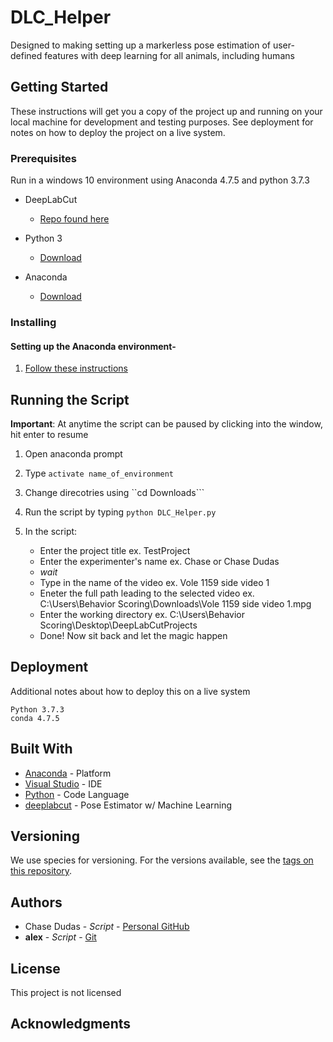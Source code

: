 # DLC_Helper
Designed to making setting up a markerless pose estimation of user-defined features with deep learning for all animals, including humans

## Getting Started

These instructions will get you a copy of the project up and running on your local machine for development and testing purposes. See deployment for notes on how to deploy the project on a live system.

### Prerequisites
Run in a windows 10 environment using Anaconda 4.7.5 and python 3.7.3

- DeepLabCut
  - [Repo found here](https://github.com/AlexEMG/DeepLabCut)

- Python 3
  - [Download](https://www.python.org/downloads/)

- Anaconda
  - [Download](https://www.anaconda.com/distribution/)

### Installing

#### Setting up the Anaconda environment-

1. [Follow these instructions](https://github.com/AlexEMG/DeepLabCut/blob/master/docs/installation.md)

## Running the Script
**Important**: At anytime the script can be paused by clicking into the window, hit enter to resume

1. Open anaconda prompt

2. Type ```activate name_of_environment```

3. Change direcotries using ``cd Downloads\``` 

4. Run the script by typing ```python DLC_Helper.py```

5. In the script:
    * Enter the project title ex. TestProject
    * Enter the experimenter's name ex. Chase or Chase Dudas
    * *wait*
    * Type in the name of the video ex. Vole 1159 side video 1  
    * Eneter the full path leading to the selected video ex. C:\Users\Behavior Scoring\Downloads\Vole 1159 side video 1.mpg
    * Enter the working directory ex. C:\Users\Behavior Scoring\Desktop\DeepLabCutProjects
    * Done! Now sit back and let the magic happen

## Deployment

Additional notes about how to deploy this on a live system
```
Python 3.7.3
conda 4.7.5
```

## Built With

* [Anaconda](https://www.anaconda.com/) - Platform
* [Visual Studio](https://visualstudio.microsoft.com/) - IDE
* [Python](https://www.python.org/) - Code Language 
* [deeplabcut](https://github.com/AlexEMG/DeepLabCut) - Pose Estimator w/ Machine Learning


## Versioning

We use species for versioning. For the versions available, see the [tags on this repository](https://github.com/donaldsonlab/UI-lab-capture/tags). 

## Authors

* Chase Dudas - *Script* - [Personal GitHub](https://github.com/ChaseD13)
* **alex** - *Script* - [Git](https://github.com/AlexEMG)

## License

This project is not licensed

## Acknowledgments

